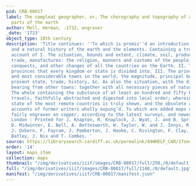 ```yaml
---
pid: CRB-00017
label: The compleat geographer, or, The chorography and topography of all the known
  parts of the earth
author: Moll, Herman, -1732, engraver
_date: '1723'
object_type: 18th century
description: 'Title continues: ''To which is premis''d an introduction to geography,
  and a natural history of the earth and the elements. Containing a true and perfect
  account of I. The situation, bounds and extent, climate, soil, productions, history,
  trade, manufactures: the religion, manners and customs of the people; with the revolutions,
  conquests, and other changes of all the countries on the Earth. II. The several
  provinces that every kingdom or state is divided into. III. The principal cities
  and most considerable towns in the world, the magnitude, principal buildings, antiquity,
  present state, trade, history, &c. As also the situation, with the distance and
  bearing from other towns: together with all necessary pieces of natural history.
  The whole containing the substance of at least an hundred and fifty books of modern
  travels, faithfully abstracted and digested into local order; wherein the present
  state of the most remote countries is truly shewn, and the obsolete and fabulous
  accounts of former writers wholly expung’d. To which are added maps of every country,
  fairly engraven on copper, according to the latest surveys, and newest discoveries''.
  London : Printed for J. Knapton, R. Knaplock, J. Wyat, J. and B. Sprint, J. Darby,
  D. Midwinter, E. Bell, A. Bettesworth, W. Taylor, W. and J. Innys, R. Robinson,
  J. Osborn, F. Fayram, J. Pemberton, J. Hooke, C. Rivington, F. Clay, E. Symon, J.
  Batley, J. Nix and T. Combes. '
source: https://librarysearch.cardiff.ac.uk/permalink/44WHELF_CAR/1fseqj3/alma9910788893402420
order: '14'
layout: maps_item
collection: maps
thumbnail: "/img/derivatives/iiif/images/CRB-00017/full/250,/0/default.jpg"
full: "/img/derivatives/iiif/images/CRB-00017/full/1140,/0/default.jpg"
manifest: "/img/derivatives/iiif/CRB-00017/manifest.json"
---
```

